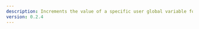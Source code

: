 ```yaml
---
description: Increments the value of a specific user global variable for a specified Twitch user, by ID
version: 0.2.4
---
```

